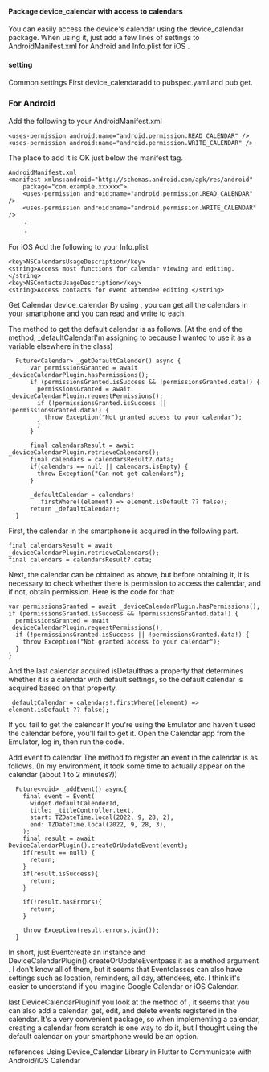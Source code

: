 


#### Package device_calendar with access to calendars
You can easily access the device's calendar using the device_calendar package.
When using it, just add a few lines of settings to AndroidManifest.xml for Android and Info.plist for iOS .


#### setting
Common settings
First device_calendaradd to pubspec.yaml and pub get.

### For Android
Add the following to your AndroidManifest.xml

```
<uses-permission android:name="android.permission.READ_CALENDAR" />
<uses-permission android:name="android.permission.WRITE_CALENDAR" />
```

The place to add it is OK just below the manifest tag.

```
AndroidManifest.xml
<manifest xmlns:android="http://schemas.android.com/apk/res/android"
    package="com.example.xxxxxx">
    <uses-permission android:name="android.permission.READ_CALENDAR" />
    <uses-permission android:name="android.permission.WRITE_CALENDAR" />
    ・
    ・
```

For iOS
Add the following to your Info.plist

```
<key>NSCalendarsUsageDescription</key>
<string>Access most functions for calendar viewing and editing.</string>
<key>NSContactsUsageDescription</key>
<string>Access contacts for event attendee editing.</string>
```

Get Calendar
device_calendar By using , you can get all the calendars in your smartphone and you can read and write to each.


The method to get the default calendar is as follows.
(At the end of the method, _defaultCalendarI'm assigning to because I wanted to use it as a variable elsewhere in the class)

```
  Future<Calendar> _getDefaultCalender() async {
      var permissionsGranted = await _deviceCalendarPlugin.hasPermissions();
      if (permissionsGranted.isSuccess && !permissionsGranted.data!) {
        permissionsGranted = await _deviceCalendarPlugin.requestPermissions();
        if (!permissionsGranted.isSuccess || !permissionsGranted.data!) {
          throw Exception("Not granted access to your calendar");
        }
      }

      final calendarsResult = await _deviceCalendarPlugin.retrieveCalendars();
      final calendars = calendarsResult?.data;
      if(calendars == null || calendars.isEmpty) {
        throw Exception("Can not get calendars");
      }

      _defaultCalendar = calendars!
        .firstWhere((element) => element.isDefault ?? false);
      return _defaultCalendar!;
  }
```


First, the calendar in the smartphone is acquired in the following part.

```
final calendarsResult = await _deviceCalendarPlugin.retrieveCalendars();
final calendars = calendarsResult?.data;
```

Next,
the calendar can be obtained as above, but before obtaining it, it is necessary to check whether there is permission to access the calendar, and if not, obtain permission.
Here is the code for that:

```
var permissionsGranted = await _deviceCalendarPlugin.hasPermissions();
if (permissionsGranted.isSuccess && !permissionsGranted.data!) {
  permissionsGranted = await _deviceCalendarPlugin.requestPermissions();
  if (!permissionsGranted.isSuccess || !permissionsGranted.data!) {
    throw Exception("Not granted access to your calendar");
  }
}
```

And the last calendar acquired isDefaulthas a property that determines whether it is a calendar with default settings, so the default calendar is acquired based on that property.

```
_defaultCalendar = calendars!.firstWhere((element) => element.isDefault ?? false);
```

If you fail to get the calendar
If you're using the Emulator and haven't used the calendar before, you'll fail to get it.
Open the Calendar app from the Emulator, log in, then run the code.


Add event to calendar
The method to register an event in the calendar is as follows.
(In my environment, it took some time to actually appear on the calendar (about 1 to 2 minutes?))

```
  Future<void> _addEvent() async{
    final event = Event(
      widget.defaultCalenderId,
      title: _titleController.text,
      start: TZDateTime.local(2022, 9, 28, 2),
      end: TZDateTime.local(2022, 9, 28, 3),
    );
    final result = await DeviceCalendarPlugin().createOrUpdateEvent(event);
    if(result == null) {
      return;
    }
    if(result.isSuccess){
      return;
    }

    if(!result.hasErrors){
      return;
    }

    throw Exception(result.errors.join());
  }
```

In short, just Eventcreate an instance and DeviceCalendarPlugin().createOrUpdateEventpass it as a method argument .
I don't know all of them, but it seems that Eventclasses can also have settings such as location, reminders, all day, attendees, etc.
I think it's easier to understand if you imagine Google Calendar or iOS Calendar.


last
DeviceCalendarPluginIf you look at the method of , it seems that you can also add a calendar, get, edit, and delete events registered in the calendar. It's a very convenient package, so when implementing a calendar, creating a calendar from scratch is one way to do it, but I thought using the default calendar on your smartphone would be an option.

references
Using Device_Calendar Library in Flutter to Communicate with Android/iOS Calendar
